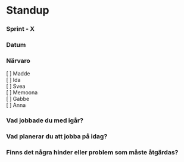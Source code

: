 # Standup 

### Sprint - X

### Datum 

### Närvaro
[ ] Madde  
[ ] Ida  
[ ] Svea  
[ ] Memoona  
[ ] Gabbe  
[ ] Anna  


### Vad jobbade du med igår?


### Vad planerar du att jobba på idag?



### Finns det några hinder eller problem som måste åtgärdas?

